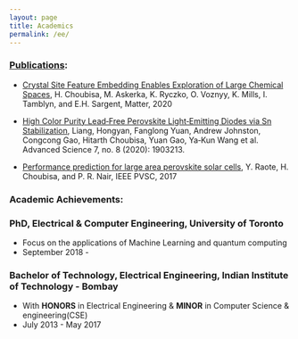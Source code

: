 ```yaml
---
layout: page
title: Academics
permalink: /ee/
---
```


### [Publications](https://scholar.google.com/citations?user=a3koOrcAAAAJ):

* [Crystal Site Feature Embedding Enables Exploration of Large Chemical Spaces](https://www.cell.com/matter/fulltext/S2590-2385(20)30187-9), H. Choubisa, M. Askerka, K. Ryczko, O. Voznyy, K. Mills, I. Tamblyn, and E.H. Sargent, Matter, 2020

* [High Color Purity Lead‐Free Perovskite Light‐Emitting Diodes via Sn Stabilization](https://onlinelibrary.wiley.com/doi/full/10.1002/advs.201903213), Liang, Hongyan, Fanglong Yuan, Andrew Johnston, Congcong Gao, Hitarth Choubisa, Yuan Gao, Ya‐Kun Wang et al. Advanced Science 7, no. 8 (2020): 1903213.

* [Performance prediction for large area perovskite solar cells](https://ieeexplore.ieee.org/document/8521473), Y. Raote, H. Choubisa, and P. R. Nair, IEEE PVSC, 2017



### Academic Achievements:

### PhD, Electrical & Computer Engineering, University of Toronto
* Focus on the applications of Machine Learning and quantum computing
* September 2018 - 

### Bachelor of Technology, Electrical Engineering, Indian Institute of Technology - Bombay
* With **HONORS** in Electrical Engineering & **MINOR** in Computer Science & engineering(CSE) 
* July 2013 - May 2017
